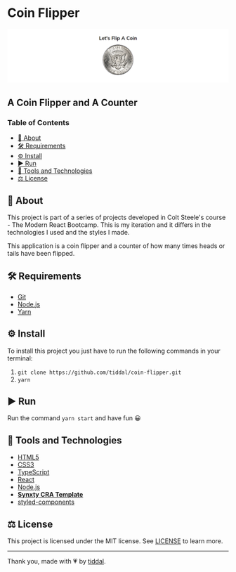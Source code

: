 <!-- omit in toc -->
# Coin Flipper

<img src=".github/assets/banner.png" />

<!-- omit in toc -->
## A Coin Flipper and A Counter

<!-- omit in toc -->
### Table of Contents

- [📃 About](#-about)
- [🛠️ Requirements](#️-requirements)
- [⚙️ Install](#️-install)
- [▶️ Run](#️-run)
- [🚀 Tools and Technologies](#-tools-and-technologies)
- [⚖️ License](#️-license)

## 📃 About

This project is part of a series of projects developed in Colt Steele's course - The Modern React Bootcamp. This is my iteration and it differs in the technologies I used and the styles I made.

This application is a coin flipper and a counter of how many times heads or tails have been flipped.

## 🛠️ Requirements

- [Git](https://git-scm.com/)
- [Node.js](https://nodejs.org/en/)
- [Yarn](https://yarnpkg.com/)

## ⚙️ Install

To install this project you just have to run the following commands in your terminal:

1. `git clone https://github.com/tiddal/coin-flipper.git`
2. `yarn`

## ▶️ Run

Run the command `yarn start` and have fun 😀

## 🚀 Tools and Technologies

- [HTML5](https://developer.mozilla.org/pt-PT/docs/Web/HTML/HTML5)
- [CSS3](https://www.w3schools.com/css/)
- [TypeScript](https://www.typescriptlang.org/)
- [React](https://reactjs.org/)
- [Node.js](https://nodejs.org/en/)
- **[Synxty CRA Template](https://www.npmjs.com/package/@synxty/cra-template-react-template)**
- [styled-components](https://styled-components.com/)

## ⚖️ License

This project is licensed under the MIT license. See [LICENSE](LICENSE) to learn more.

___

Thank you, made with 💗 by [tiddal](https://github.com/tiddal).
